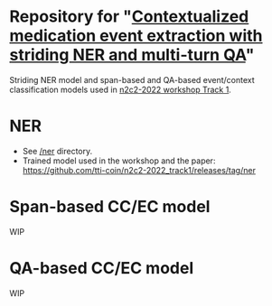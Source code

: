 # Repository for "[Contextualized medication event extraction with striding NER and multi-turn QA](https://doi.org/10.1016/j.jbi.2023.104416)"
Striding NER model and span-based and QA-based event/context classification models used in [n2c2-2022 workshop Track 1](https://n2c2.dbmi.hms.harvard.edu/2022-track-1).

# NER
- See [/ner](/ner) directory.
- Trained model used in the workshop and the paper: https://github.com/tti-coin/n2c2-2022_track1/releases/tag/ner

# Span-based CC/EC model
WIP

# QA-based CC/EC model
WIP

